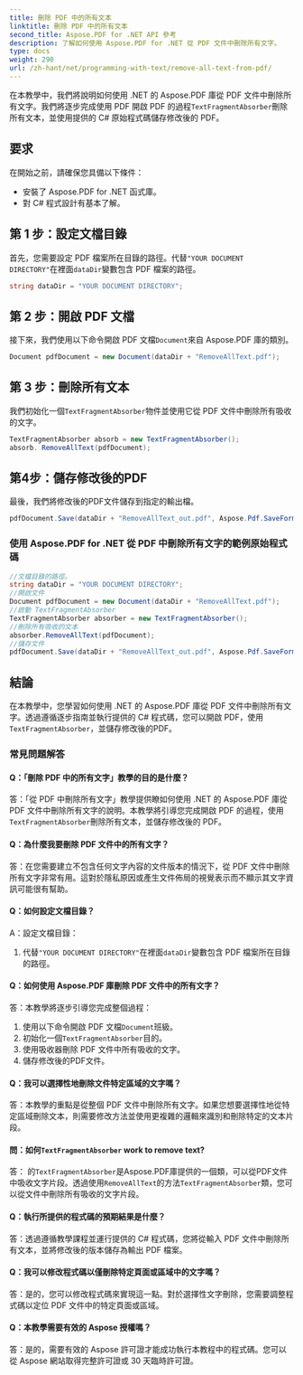 ```yaml
---
title: 刪除 PDF 中的所有文本
linktitle: 刪除 PDF 中的所有文本
second_title: Aspose.PDF for .NET API 參考
description: 了解如何使用 Aspose.PDF for .NET 從 PDF 文件中刪除所有文字。
type: docs
weight: 290
url: /zh-hant/net/programming-with-text/remove-all-text-from-pdf/
---
```

在本教學中，我們將說明如何使用 .NET 的 Aspose.PDF 庫從 PDF 文件中刪除所有文字。我們將逐步完成使用 PDF 開啟 PDF 的過程`TextFragmentAbsorber`刪除所有文本，並使用提供的 C# 原始程式碼儲存修改後的 PDF。

## 要求

在開始之前，請確保您具備以下條件：

- 安裝了 Aspose.PDF for .NET 函式庫。
- 對 C# 程式設計有基本了解。

## 第 1 步：設定文檔目錄

首先，您需要設定 PDF 檔案所在目錄的路徑。代替`"YOUR DOCUMENT DIRECTORY"`在裡面`dataDir`變數包含 PDF 檔案的路徑。

```csharp
string dataDir = "YOUR DOCUMENT DIRECTORY";
```

## 第 2 步：開啟 PDF 文檔

接下來，我們使用以下命令開啟 PDF 文檔`Document`來自 Aspose.PDF 庫的類別。

```csharp
Document pdfDocument = new Document(dataDir + "RemoveAllText.pdf");
```

## 第 3 步：刪除所有文本

我們初始化一個`TextFragmentAbsorber`物件並使用它從 PDF 文件中刪除所有吸收的文字。

```csharp
TextFragmentAbsorber absorb = new TextFragmentAbsorber();
absorb. RemoveAllText(pdfDocument);
```

## 第4步：儲存修改後的PDF

最後，我們將修改後的PDF文件儲存到指定的輸出檔。

```csharp
pdfDocument.Save(dataDir + "RemoveAllText_out.pdf", Aspose.Pdf.SaveFormat.Pdf);
```

### 使用 Aspose.PDF for .NET 從 PDF 中刪除所有文字的範例原始程式碼 
```csharp
//文檔目錄的路徑。
string dataDir = "YOUR DOCUMENT DIRECTORY";
//開啟文件
Document pdfDocument = new Document(dataDir + "RemoveAllText.pdf");
//啟動 TextFragmentAbsorber
TextFragmentAbsorber absorber = new TextFragmentAbsorber();
//刪除所有吸收的文本
absorber.RemoveAllText(pdfDocument);
//儲存文件
pdfDocument.Save(dataDir + "RemoveAllText_out.pdf", Aspose.Pdf.SaveFormat.Pdf);
```

## 結論

在本教學中，您學習如何使用 .NET 的 Aspose.PDF 庫從 PDF 文件中刪除所有文字。透過遵循逐步指南並執行提供的 C# 程式碼，您可以開啟 PDF，使用`TextFragmentAbsorber`，並儲存修改後的PDF。

### 常見問題解答

#### Q：「刪除 PDF 中的所有文字」教學的目的是什麼？

答：「從 PDF 中刪除所有文字」教學提供瞭如何使用 .NET 的 Aspose.PDF 庫從 PDF 文件中刪除所有文字的說明。本教學將引導您完成開啟 PDF 的過程，使用`TextFragmentAbsorber`刪除所有文本，並儲存修改後的 PDF。

#### Q：為什麼我要刪除 PDF 文件中的所有文字？

答：在您需要建立不包含任何文字內容的文件版本的情況下，從 PDF 文件中刪除所有文字非常有用。這對於隱私原因或產生文件佈局的視覺表示而不顯示其文字資訊可能很有幫助。

#### Q：如何設定文檔目錄？

A：設定文檔目錄：

1. 代替`"YOUR DOCUMENT DIRECTORY"`在裡面`dataDir`變數包含 PDF 檔案所在目錄的路徑。

#### Q：如何使用 Aspose.PDF 庫刪除 PDF 文件中的所有文字？

答：本教學將逐步引導您完成整個過程：

1. 使用以下命令開啟 PDF 文檔`Document`班級。
2. 初始化一個`TextFragmentAbsorber`目的。
3. 使用吸收器刪除 PDF 文件中所有吸收的文字。
4. 儲存修改後的PDF文件。

#### Q：我可以選擇性地刪除文件特定區域的文字嗎？

答：本教學的重點是從整個 PDF 文件中刪除所有文字。如果您想要選擇性地從特定區域刪除文本，則需要修改方法並使用更複雜的邏輯來識別和刪除特定的文本片段。

#### 問：如何`TextFragmentAbsorber` work to remove text?

答： 的`TextFragmentAbsorber`是Aspose.PDF庫提供的一個類，可以從PDF文件中吸收文字片段。透過使用`RemoveAllText`的方法`TextFragmentAbsorber`類，您可以從文件中刪除所有吸收的文字片段。

#### Q：執行所提供的程式碼的預期結果是什麼？

答：透過遵循教學課程並運行提供的 C# 程式碼，您將從輸入 PDF 文件中刪除所有文本，並將修改後的版本儲存為輸出 PDF 檔案。

#### Q：我可以修改程式碼以僅刪除特定頁面或區域中的文字嗎？

答：是的，您可以修改程式碼來實現這一點。對於選擇性文字刪除，您需要調整程式碼以定位 PDF 文件中的特定頁面或區域。

#### Q：本教學需要有效的 Aspose 授權嗎？

答：是的，需要有效的 Aspose 許可證才能成功執行本教程中的程式碼。您可以從 Aspose 網站取得完整許可證或 30 天臨時許可證。